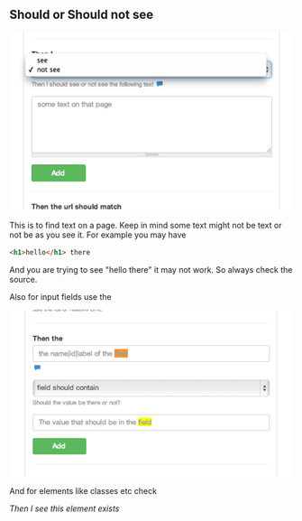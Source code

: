 ## Should or Should not see

![see](images/see.png)

This is to find text on a page. Keep in mind some text might not be text or not be as you see it.
For example you may have 
```html
<h1>hello</h1> there
```

And you are trying to see "hello there"
it may not work. So always check the source.

Also for input fields use the 

![see field](images/see_field.png)

And for elements like classes etc check

*Then I see this element exists*

